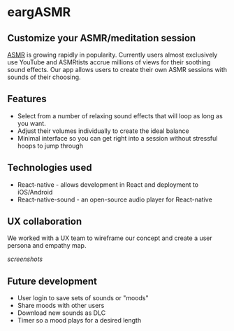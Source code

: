# eargASMR
## Customize your ASMR/meditation session
[ASMR](https://en.wikipedia.org/wiki/Autonomous_sensory_meridian_response) is growing rapidly in popularity. Currently users almost exclusively use YouTube and ASMRtists accrue millions of views for their soothing sound effects. Our app allows users to create their own ASMR sessions with sounds of their choosing.

## Features
- Select from a number of relaxing sound effects that will loop as long as you want.
- Adjust their volumes individually to create the ideal balance
- Minimal interface so you can get right into a session without stressful hoops to jump through

## Technologies used
- React-native - allows development in React and deployment to iOS/Android
- React-native-sound - an open-source audio player for React-native

## UX collaboration
We worked with a UX team to wireframe our concept and create a user persona and empathy map.

*screenshots*

## Future development
- User login to save sets of sounds or "moods"
- Share moods with other users
- Download new sounds as DLC
- Timer so a mood plays for a desired length
